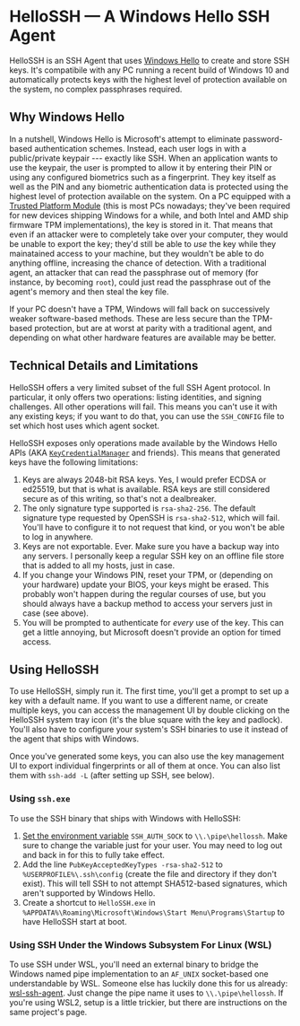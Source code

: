 # HelloSSH &mdash; A Windows Hello SSH Agent
HelloSSH is an SSH Agent that uses [Windows Hello](https://blogs.windows.com/windowsdeveloper/2016/01/26/convenient-two-factor-authentication-with-microsoft-passport-and-windows-hello/) to create and store SSH keys. It's compatibile with any PC running a recent build of Windows 10 and automatically protects keys with the highest level of protection available on the system, no complex passphrases required. 

## Why Windows Hello
In a nutshell, Windows Hello is Microsoft's attempt to eliminate password-based authentication schemes. Instead, each user logs in with a public/private keypair --- exactly like SSH. When an application wants to use the keypair, the user is prompted to allow it by entering their PIN or using any configured biometrics such as a fingerprint. They key itself as well as the PIN and any biometric authentication data is protected using the highest level of protection available on the system. On a PC equipped with a [Trusted Platform Module](https://en.wikipedia.org/wiki/Trusted_Platform_Module) (this is most PCs nowadays; they've been required for new devices shipping Windows for a while, and both Intel and AMD ship firmware TPM implementations), the key is stored in it. That means that even if an attacker were to completely take over your computer, they would be unable to export the key; they'd still be able to *use* the key while they mainatained access to your machine, but they wouldn't be able to do anything offline, increasing the chance of detection. With a traditional agent, an attacker that can read the passphrase out of memory (for instance, by becoming `root`), could just read the passphrase out of the agent's memory and then steal the key file.

If your PC doesn't have a TPM, Windows will fall back on successively weaker software-based methods. These are less secure than the TPM-based protection, but are at worst at parity with a traditional agent, and depending on what other hardware features are available may be better.

## Technical Details and Limitations
HelloSSH offers a very limited subset of the full SSH Agent protocol. In particular, it only offers two operations: listing identities, and signing challenges. All other operations will fail. This means you can't use it with any existing keys; if you want to do that, you can use the `SSH_CONFIG` file to set which host uses which agent socket.

HelloSSH exposes only operations made available by the Windows Hello APIs (AKA [`KeyCredentialManager`](https://docs.microsoft.com/en-us/uwp/api/windows.security.credentials.keycredentialmanager?view=winrt-19041) and friends). This means that generated keys have the following limitations:

1. Keys are always 2048-bit RSA keys. Yes, I would prefer ECDSA or ed25519, but that is what is available. RSA keys are still considered secure as of this writing, so that's not a dealbreaker.
2. The only signature type supported is `rsa-sha2-256`. The default signature type requested by OpenSSH is `rsa-sha2-512`, which will fail. You'll have to configure it to not request that kind, or you won't be able to log in anywhere.
3. Keys are not exportable. Ever. Make sure you have a backup way into any servers. I personally keep a regular SSH key on an offline file store that is added to all my hosts, just in case. 
4. If you change your Windows PIN, reset your TPM, or (depending on your hardware) update your BIOS, your keys might be erased. This probably won't happen during the regular courses of use, but you should always have a backup method to access your servers just in case (see above).
5. You will be prompted to authenticate for *every* use of the key. This can get a little annoying, but Microsoft doesn't provide an option for timed access. 

## Using HelloSSH
To use HelloSSH, simply run it. The first time, you'll get a prompt to set up a key with a default name. If you want to use a different name, or create multiple keys, you can access the management UI by double clicking on the HelloSSH system tray icon (it's the blue square with the key and padlock). You'll also have to configure your system's SSH binaries to use it instead of the agent that ships with Windows.

Once you've generated some keys, you can also use the key management UI to export individual fingerprints or all of them at once. You can also list them with `ssh-add -L` (after setting up SSH, see below).

### Using `ssh.exe`
To use the SSH binary that ships with Windows with HelloSSH:

1. [Set the environment variable](https://www.architectryan.com/2018/08/31/how-to-change-environment-variables-on-windows-10/) `SSH_AUTH_SOCK` to `\\.\pipe\hellossh`. Make sure to change the variable just for your user. You may need to log out and back in for this to fully take effect.
2. Add the line `PubKeyAcceptedKeyTypes -rsa-sha2-512` to `%USERPROFILE%\.ssh\config` (create the file and directory if they don't exist). This will tell SSH to not attempt SHA512-based signatures, which aren't supported by Windows Hello.
3. Create a shortcut to `HelloSSH.exe` in `%APPDATA%\Roaming\Microsoft\Windows\Start Menu\Programs\Startup` to have HelloSSH start at boot.

### Using SSH Under the Windows Subsystem For Linux (WSL)
To use SSH under WSL, you'll need an external binary to bridge the Windows named pipe implementation to an `AF_UNIX` socket-based one understandable by WSL. Someone else has luckily done this for us already: [wsl-ssh-agent](https://github.com/rupor-github/wsl-ssh-agent). Just change the pipe name it uses to `\\.\pipe\hellossh`. If you're using WSL2, setup is a little trickier, but there are instructions on the same project's page.

